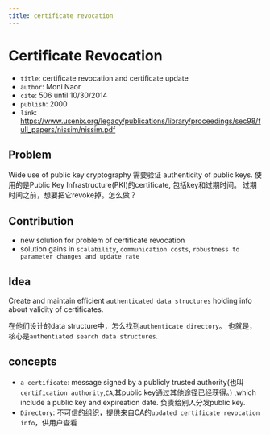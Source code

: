```yaml
---
title: certificate revocation
---
```


# Certificate Revocation

* `title`: certificate revocation and certificate update
* `author`: Moni Naor
* `cite`: 506 until 10/30/2014
* `publish`: 2000
* `link`: https://www.usenix.org/legacy/publications/library/proceedings/sec98/full_papers/nissim/nissim.pdf

## Problem

Wide use of public key cryptography 需要验证 authenticity of public keys.
使用的是Public Key Infrastructure(PKI)的certificate, 包括key和过期时间。
过期时间之前，想要把它revoke掉。怎么做？

## Contribution

* new solution for problem of certificate revocation
* solution gains in `scalability`, `communication costs`, `robustness to parameter changes and update rate`

## Idea

Create and maintain efficient `authenticated data structures` holding info about validity of certificates.

在他们设计的data structure中，怎么找到`authenticate directory`。
也就是，核心是`authentiated search data structures`.

## concepts

* `a certificate`: message signed by a
publicly trusted authority(也叫`certification authority`,`CA`,其public key通过其他途径已经获得。)
,which include a public key and expireation date.
负责给别人分发public key.
* `Directory`: 不可信的组织，提供来自CA的`updated certificate revocation info`，供用户查看

